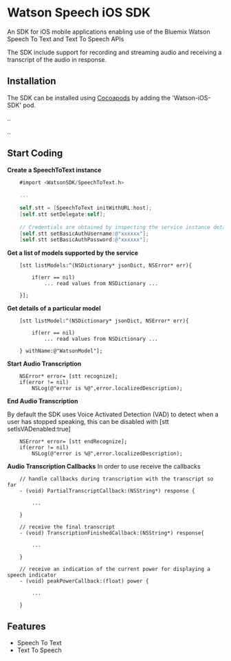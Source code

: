 Watson Speech iOS SDK
=====================

An SDK for iOS mobile applications enabling use of the Bluemix Watson Speech To Text and Text To Speech APIs

The SDK include support for recording and streaming audio and receiving a transcript of the audio in response.

Installation
------------

The SDK can be installed using [Cocoapods](https://cocoapods.org/) by adding the 'Watson-iOS-SDK' pod.

..

..

Start Coding
--------------


**Create a SpeechToText instance**
```objective-c
	#import <WatsonSDK/SpeechToText.h>
	
	...
	
	self.stt = [SpeechToText initWithURL:host];
    [self.stt setDelegate:self];
    
	// Credentials are obtained by inspecting the service instance detailsin Bluemix
    [self.stt setBasicAuthUsername:@"xxxxxx"];
    [self.stt setBasicAuthPassword:@"xxxxxx"];
```

**Get a list of models supported by the service**
```
	[stt listModels:^(NSDictionary* jsonDict, NSError* err){
        
        if(err == nil)
            ... read values from NSDictionary ...

    }];
```

**Get details of a particular model**
```
	[stt listModel:^(NSDictionary* jsonDict, NSError* err){
        
        if(err == nil)
            ... read values from NSDictionary ...
    
    } withName:@"WatsonModel"];
```

**Start Audio Transcription**
```
	NSError* error= [stt recognize];
    if(error != nil)
        NSLog(@"error is %@",error.localizedDescription);

```

**End Audio Transcription**

By default the SDK uses Voice Activated Detection (VAD) to detect when a user has stopped speaking, this can be disabled with [stt setIsVADenabled:true]
```
	NSError* error= [stt endRecognize];
    if(error != nil)
        NSLog(@"error is %@",error.localizedDescription);

```

**Audio Transcription Callbacks**
In order to use receive the callbacks

```
	// handle callbacks during transcription with the transcript so far
	- (void) PartialTranscriptCallback:(NSString*) response {
  
    	...
    
	}
```

```
	// receive the final transcript
	- (void) TranscriptionFinishedCallback:(NSString*) response{
    
		...
    
	}
```
```	
	// receive an indication of the current power for displaying a speech indicator
	- (void) peakPowerCallback:(float) power {
    
		...

	}

```

Features
--------

* Speech To Text
* Text To Speech
